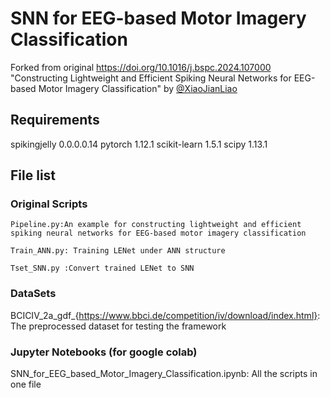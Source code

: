 # SNN for EEG-based Motor Imagery Classification
Forked from original https://doi.org/10.1016/j.bspc.2024.107000 "Constructing Lightweight and Efficient Spiking Neural Networks for EEG-based Motor Imagery Classification" by [@XiaoJianLiao](https://github.com/XiaoJianLiao)

## Requirements
spikingjelly 0.0.0.0.14
pytorch 1.12.1
scikit-learn 1.5.1
scipy 1.13.1

## File list
### Original Scripts
	Pipeline.py:An example for constructing lightweight and efficient spiking neural networks for EEG-based motor imagery classification

	Train_ANN.py: Training LENet under ANN structure

	Tset_SNN.py :Convert trained LENet to SNN

### DataSets
  BCICIV_2a_gdf_{https://www.bbci.de/competition/iv/download/index.html}: The preprocessed dataset for testing the framework

### Jupyter Notebooks (for google colab)
  SNN_for_EEG_based_Motor_Imagery_Classification.ipynb: All the scripts in one file
